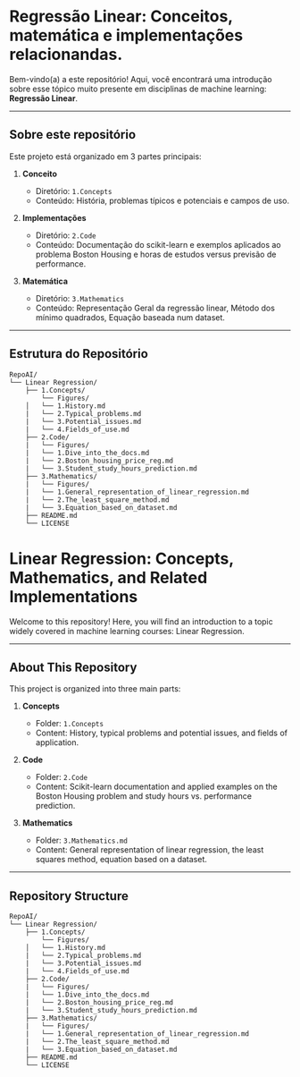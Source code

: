 
# Regressão Linear: Conceitos, matemática e implementações relacionandas.

Bem-vindo(a) a este repositório! Aqui, você encontrará uma introdução sobre esse tópico muito presente em disciplinas de machine learning: **Regressão Linear**.

---

## Sobre este repositório

Este projeto está organizado em 3 partes principais:

1. **Conceito**  
   - Diretório: `1.Concepts`  
   - Conteúdo: História, problemas típicos e potenciais e campos de uso.

2. **Implementações**  
   - Diretório: `2.Code`  
   - Conteúdo: Documentação do scikit-learn e exemplos aplicados ao problema Boston Housing e horas de estudos versus previsão de performance.
  
3. **Matemática**  
   - Diretório: `3.Mathematics`  
   - Conteúdo: Representação Geral da regressão linear, Método dos mínimo quadrados, Equação baseada num dataset.

---

## Estrutura do Repositório

```text
RepoAI/
└── Linear Regression/
    ├── 1.Concepts/
        └── Figures/
    │   └── 1.History.md
    |   └── 2.Typical_problems.md
    |   └── 3.Potential_issues.md
    |   └── 4.Fields_of_use.md
    ├── 2.Code/
    |   └── Figures/
    |   └── 1.Dive_into_the_docs.md 
    |   └── 2.Boston_housing_price_reg.md
    |   └── 3.Student_study_hours_prediction.md
    ├── 3.Mathematics/
    |   └── Figures/
    |   └── 1.General_representation_of_linear_regression.md 
    |   └── 2.The_least_square_method.md 
    |   └── 3.Equation_based_on_dataset.md
    ├── README.md
    └── LICENSE   
```

# Linear Regression: Concepts, Mathematics, and Related Implementations

Welcome to this repository! Here, you will find an introduction to a topic widely covered in machine learning courses: Linear Regression.

---

## About This Repository

This project is organized into three main parts:

1. **Concepts**  
   - Folder: `1.Concepts`
   - Content: History, typical problems and potential issues, and fields of application.

2. **Code**
   - Folder: `2.Code`
   - Content: Scikit-learn documentation and applied examples on the Boston Housing problem and study hours vs. performance prediction.
  
4. **Mathematics**  
   - Folder: `3.Mathematics.md`  
   - Content: General representation of linear regression, the least squares method, equation based on a dataset.

---

## Repository Structure

```text
RepoAI/
└── Linear Regression/
    ├── 1.Concepts/
        └── Figures/
    │   └── 1.History.md
    |   └── 2.Typical_problems.md
    |   └── 3.Potential_issues.md
    |   └── 4.Fields_of_use.md
    ├── 2.Code/
    |   └── Figures/
    |   └── 1.Dive_into_the_docs.md 
    |   └── 2.Boston_housing_price_reg.md
    |   └── 3.Student_study_hours_prediction.md
    ├── 3.Mathematics/
    |   └── Figures/
    |   └── 1.General_representation_of_linear_regression.md 
    |   └── 2.The_least_square_method.md 
    |   └── 3.Equation_based_on_dataset.md
    ├── README.md
    └── LICENSE   
```

